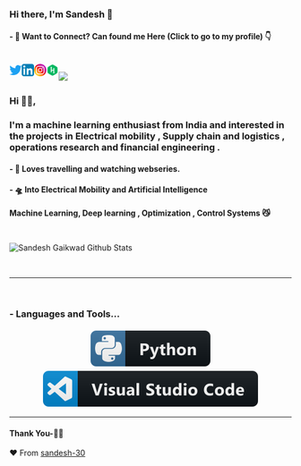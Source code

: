 ### Hi there, I'm Sandesh 👋

#### - 💬 Want to Connect? Can found me Here (Click to go to my profile) 👇

<br/>
<a href="https://twitter.com/SandeshGaikwad_">
  <img align="left" alt="Sandesh Gaikwad| Twitter" width="22px" src="https://github.com/sandesh-30/sandesh-30/blob/main/5296514_bird_tweet_twitter_twitter%20logo_icon%20(1).png?raw=true" />
</a>
<a href="https://www.linkedin.com/in/sandeshgaikwad97">
  <img align="left" alt="Linkedin" width="22px" src="https://github.com/sandesh-30/sandesh-30/blob/main/4102586_applications_linkedin_social_social%20media_icon.png?raw=true" />
</a>
<a href="https://www.instagram.com/hear._me_roar/">
  <img align="left" alt="Instagram" width="22px" src="https://github.com/sandesh-30/sandesh-30/blob/main/3225191_app_instagram_logo_media_popular_icon.png?raw=true" />
</a>
<a href="https://www.hackerrank.com/sandeshgaikwad09">
  <img align="left" alt=" HackerRank" width="22px" src="https://github.com/sandesh-30/sandesh-30/blob/main/4373234_hackerrank_logo_logos_icon.png?raw=true" />
</a>


![](https://visitor-badge.glitch.me/badge?page_id=sandesh-30.sandesh-30)


### Hi 🙋‍♂️,
### I'm a machine learning enthusiast from India and interested in the projects in Electrical mobility , Supply chain and logistics , operations research and financial engineering .


#### - 🔭 Loves travelling and watching webseries. 

#### - 🛸 Into Electrical Mobility and Artificial Intelligence 
**Machine Learning, Deep learning , Optimization , Control Systems  😼**


<br />


![Sandesh Gaikwad Github Stats](https://github-readme-stats.vercel.app/api?username=sandesh-30&show_icons=true&title_color=fff&icon_color=79ff97&text_color=9f9f9f&bg_color=151515)

<br />

*************

<br />

### - Languages and Tools...

<p align="center">
 <img src="https://raw.githubusercontent.com/8bithemant/8bithemant/master/svg/dev/languages/python.svg" alt="Twitter" style="vertical-align:top; margin:4px"><img src="https://raw.githubusercontent.com/8bithemant/8bithemant/master/svg/dev/tools/visualstudio_code.svg" alt="Twitter" style="vertical-align:top; margin:4px">

</p>

***********************************

#### Thank You-🙏🏼



❤️ From [sandesh-30](https://github.com/sandesh-30)
